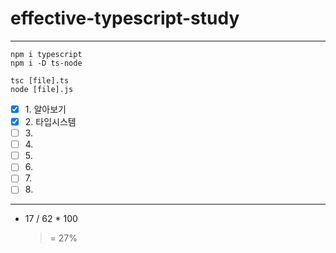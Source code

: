 # effective-typescript-study
---
```
npm i typescript
npm i -D ts-node

tsc [file].ts
node [file].js
```

- [x] 1\. 알아보기
- [x] 2\. 타입시스템
- [ ] 3\.
- [ ] 4\.
- [ ] 5\.
- [ ] 6\.
- [ ] 7\.
- [ ] 8\.
---
- 17 / 62 * 100 
    > = 27% 
